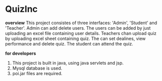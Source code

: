 # QuizInc

**overview**
This project consistes of three interfaces: 'Admin', 'Student' and 'Teacher'. Admin can add delete users. The users can be added by just uploading an excel file containing user details. Teachers chan upload quiz by uploading excel sheet containing quiz. The can set dealines, view performance and delete quiz. The student can attend the quiz.

**for developers**
1. This project is built in java, using java servlets and jsp.
2. Mysql database is used. 
3. poi.jar files are required.
